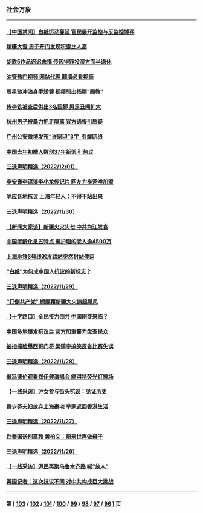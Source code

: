 ### 社会万象
---
#### [【中国禁闻】白纸运动蔓延 官民展开监控与反监控博弈](../../pages/ncid282/n13877692.md?12040445) 
#### [新疆大雪 男子开门发现积雪比人高](../../pages/ncid282/n13877925.md?12040445) 
#### [胡歌5作品迟迟未播 传因得罪投资方而半退休](../../pages/ncid282/n13877671.md?12040445) 
#### [油管热门视频 网站代理 翻墙必看视频](http://138.2.39.72:81/youtube.html?epic-marker?12040445)
#### [周星驰冲浪身手矫健 视频引出杨颖“赐教”](../../pages/ncid282/n13877649.md?12040445) 
#### [传李铁被查后供出3名国脚 男足丑闻扩大](../../pages/ncid282/n13877406.md?12040445) 
#### [杭州男子被暴力抓走隔离 官方通报引质疑](../../pages/ncid282/n13877289.md?12040445) 
#### [广州公安微博发布“许家印”3字  引爆网络](../../pages/ncid282/n13877313.md?12040445) 
#### [中国去年初婚人数创37年新低 引热议](../../pages/ncid282/n13877255.md?12040445) 
#### [三退声明精选（2022/12/01）](../../pages/ncid282/n13877141.md?12040445) 
#### [李安邀李淳演李小龙传记片 网友力推汤唯加盟](../../pages/ncid282/n13876931.md?12040445) 
#### [响应各地抗议 上海年轻人：不得不站出来](../../pages/ncid282/n13876261.md?12040445) 
#### [三退声明精选（2022/11/30）](../../pages/ncid282/n13876413.md?12040445) 
#### [【新闻大家谈】新疆火灾头七 中共为江发丧](../../pages/ncid282/n13876165.md?12040445) 
#### [中国老龄化呈五特点 需护理的老人逾4500万](../../pages/ncid282/n13875255.md?12040445) 
#### [上海地铁3号线淞发路站突然封站停运](../../pages/ncid282/n13875759.md?12040445) 
#### [“白纸”为何成中国人抗议的新标志？](../../pages/ncid282/n13875761.md?12040445) 
#### [三退声明精选（2022/11/29）](../../pages/ncid282/n13875760.md?12040445) 
#### [“打倒共产党” 蝴蝶藉新疆大火搧起飓风](../../pages/ncid282/n13875241.md?12040445) 
#### [【十字路口】全民接力倒共 中国剧变来临？](../../pages/ncid282/n13875475.md?12040445) 
#### [中国多地爆发抗议后 官方加重警力盘查民众](../../pages/ncid282/n13875017.md?12040445) 
#### [被指撞脸墨西哥门将 吴镇宇搞笑反省比赛失误](../../pages/ncid282/n13874952.md?12040445) 
#### [三退声明精选（2022/11/28）](../../pages/ncid282/n13875138.md?12040445) 
#### [偕冯德伦观看郑伊健演唱会 舒淇持荧光灯捧场](../../pages/ncid282/n13874922.md?12040445) 
#### [【一线采访】沪女参与街头抗议：见证历史](../../pages/ncid282/n13874501.md?12040445) 
#### [蔡少芬夫妇放弃上海豪宅 举家返回香港生活](../../pages/ncid282/n13874270.md?12040445) 
#### [三退声明精选（2022/11/27）](../../pages/ncid282/n13874336.md?12040445) 
#### [赴泰国送别嘉玲 黄柏文：盼来世再做母子](../../pages/ncid282/n13874221.md?12040445) 
#### [三退声明精选（2022/11/26）](../../pages/ncid282/n13874318.md?12040445) 
#### [【一线采访】沪民再聚乌鲁木齐路 喊“放人”](../../pages/ncid282/n13874180.md?12040445) 
#### [英国记者：这次抗议不同 对中共构成巨大挑战](../../pages/ncid282/n13874184.md?12040445) 

---
#### 第 [ [103](./103.md?12040445) / [102](./102.md?12040445) / [101](./101.md?12040445) / [100](./100.md?12040445) / [99](./99.md?12040445) / [98](./98.md?12040445) / [97](./97.md?12040445) / [96](./96.md?12040445) ] 页
